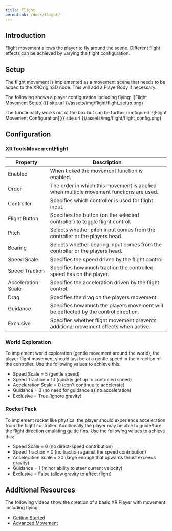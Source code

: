 ```yaml
---
title: Flight
permalink: /docs/flight/
---
```



## Introduction
Flight movement allows the player to fly around the scene. Different flight
effects can be achieved by varying the flight configuration.

## Setup
The flight movement is implemented as a movement scene that needs to be added
to the XROrigin3D node. This will add a PlayerBody if necessary.

The following shows a player configuration including flying:
![Flight Movement Setup]({{ site.url }}/assets/img/flight/flight_setup.png)

The functionality works out of the box but can be further configured:
![Flight Movement Configuration]({{ site.url }}/assets/img/flight/flight_config.png)

## Configuration

### XRToolsMovementFlight

| Property           | Description                                                     |
| ------------------ | --------------------------------------------------------------- |
| Enabled            | When ticked the movement function is enabled.                   |
| Order              | The order in which this movement is applied when multiple movement functions are used.  |
| Controller         | Specifies which controller is used for flight input. |
| Flight Button      | Specifies the button (on the selected controller) to toggle flight control. |
| Pitch              | Selects whether pitch input comes from the controller or the players head. |
| Bearing            | Selects whether bearing input comes from the controller or the players head. |
| Speed Scale        | Specifies the speed driven by the flight control. |
| Speed Traction     | Specifies how much traction the controlled speed has on the player. |
| Acceleration Scale | Specifies the acceleration driven by the flight control. |
| Drag               | Specifies the drag on the players movement. |
| Guidance           | Specifies how much the players movement will be deflected by the control direction. |
| Exclusive          | Specifies whether flight movement prevents additional movement effects when active. |

### World Exploration
To implement world exploration (gentle movement around the world), the player
flight movement should just be at a gentle speed in the direction of the
controller. Use the following values to achieve this:
 - Speed Scale = 5 (gentle speed)
 - Speed Traction = 10 (quickly get up to controlled speed)
 - Acceleration Scale = 0 (don't continue to accelerate)
 - Guidance = 0 (no need for guidance as no acceleration)
 - Exclusive = True (ignore gravity)

### Rocket Pack
To implement rocket like physics, the player should experience acceleration
from the flight controller. Additionally the player may be able to guide/turn
the flight direction emulating guide fins. Use the following values to achieve this:
 - Speed Scale = 0 (no direct-speed contribution)
 - Speed Traction = 0 (no traction against the speed contribution)
 - Acceleration Scale = 20 (large enough that upwards thrust exceeds gravity)
 - Guidance = 1 (minor ability to steer current velocity)
 - Exclusive = False (allow gravity to affect flight)


## Additional Resources

The following videos show the creation of a basic XR Player with movement including flying:
* [Getting Started](https://youtu.be/VrpySdMcdyw)
* [Advanced Movement](https://youtu.be/tTdaU57M-0s)
